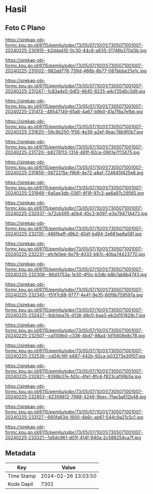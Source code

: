 # Hasil

## Foto C Plano

https://sirekap-obj-formc.kpu.go.id/6115/pemilu/pdpr/73/05/07/10/01/7305071001007-20240225-230915--b2dda410-0c30-44c8-a835-31746b370d3b.jpg

https://sirekap-obj-formc.kpu.go.id/6115/pemilu/pdpr/73/05/07/10/01/7305071001007-20240225-231002--982dd778-739d-466b-8b77-087bbbe25e1c.jpg

https://sirekap-obj-formc.kpu.go.id/6115/pemilu/pdpr/73/05/07/10/01/7305071001007-20240225-231247--1c83a4e5-0df3-4645-8225-a4cf35d6c3d9.jpg

https://sirekap-obj-formc.kpu.go.id/6115/pemilu/pdpr/73/05/07/10/01/7305071001007-20240225-231413--48547149-65a6-4a67-b9b0-41a7f8a7efbb.jpg

https://sirekap-obj-formc.kpu.go.id/6115/pemilu/pdpr/73/05/07/10/01/7305071001007-20240225-231620--59c9b250-1f56-4e39-a2ef-9eac78b9f0b7.jpg

https://sirekap-obj-formc.kpu.go.id/6115/pemilu/pdpr/73/05/07/10/01/7305071001007-20240225-231720--b9278113-1314-481f-92ca-0901e7f13475.jpg

https://sirekap-obj-formc.kpu.go.id/6115/pemilu/pdpr/73/05/07/10/01/7305071001007-20240225-231859--0672215e-f9b9-4e72-a8af-724645f425e8.jpg

https://sirekap-obj-formc.kpu.go.id/6115/pemilu/pdpr/73/05/07/10/01/7305071001007-20240225-231949--6a5ae3db-0361-4f19-97c3-aa6a97c29565.jpg

https://sirekap-obj-formc.kpu.go.id/6115/pemilu/pdpr/73/05/07/10/01/7305071001007-20240225-232037--b72cb595-a0b4-45c3-b097-e3e794714473.jpg

https://sirekap-obj-formc.kpu.go.id/6115/pemilu/pdpr/73/05/07/10/01/7305071001007-20240225-232135--486fbaff-d9b2-40df-bd94-2e681ae8a58f.jpg

https://sirekap-obj-formc.kpu.go.id/6115/pemilu/pdpr/73/05/07/10/01/7305071001007-20240225-232231--efcfe0eb-6e79-4033-b87c-40ba74423770.jpg

https://sirekap-obj-formc.kpu.go.id/6115/pemilu/pdpr/73/05/07/10/01/7305071001007-20240225-232308--86d3753a-1e30-4f0c-b3db-b8b7ab8b4743.jpg

https://sirekap-obj-formc.kpu.go.id/6115/pemilu/pdpr/73/05/07/10/01/7305071001007-20240225-232345--f51f7c88-9777-4e41-9e35-80f9b759597a.jpg

https://sirekap-obj-formc.kpu.go.id/6115/pemilu/pdpr/73/05/07/10/01/7305071001007-20240225-232427--6dcbba7b-d138-48c0-baa3-eb2d151828c7.jpg

https://sirekap-obj-formc.kpu.go.id/6115/pemilu/pdpr/73/05/07/10/01/7305071001007-20240225-232507--ca1109b0-c336-4bd7-88a4-1d15608e8c78.jpg

https://sirekap-obj-formc.kpu.go.id/6115/pemilu/pdpr/73/05/07/10/01/7305071001007-20240225-232536--cd24c16f-b687-442b-92ca-b03273e30f07.jpg

https://sirekap-obj-formc.kpu.go.id/6115/pemilu/pdpr/73/05/07/10/01/7305071001007-20240225-232821--8398b37e-fd3c-4fe1-8fc4-f923caf99b5a.jpg

https://sirekap-obj-formc.kpu.go.id/6115/pemilu/pdpr/73/05/07/10/01/7305071001007-20240225-232853--62308812-7988-4246-9bec-7fae3a612b48.jpg

https://sirekap-obj-formc.kpu.go.id/6115/pemilu/pdpr/73/05/07/10/01/7305071001007-20240225-233127--660fa63d-1600-4b6c-ab61-544c9a21c5c1.jpg

https://sirekap-obj-formc.kpu.go.id/6115/pemilu/pdpr/73/05/07/10/01/7305071001007-20240225-233321--1d5dc961-d01f-414f-940a-2c588254ca7f.jpg


## Metadata

| Key        | Value               |
| ---------- | ------------------- |
| Time Stamp | 2024-02-26 13:03:50 |
| Kode Dapil | 7301                |




